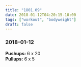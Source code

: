 ```yaml
---
title: "1801.09"
date: 2018-01-12T04:20:15-10:00
tags: ["workout", "bodyweight"]
draft: false
---
```


### 2018-01-12

**Pushups:** 6 x 20  
**Pullups:** 6 x 5  
